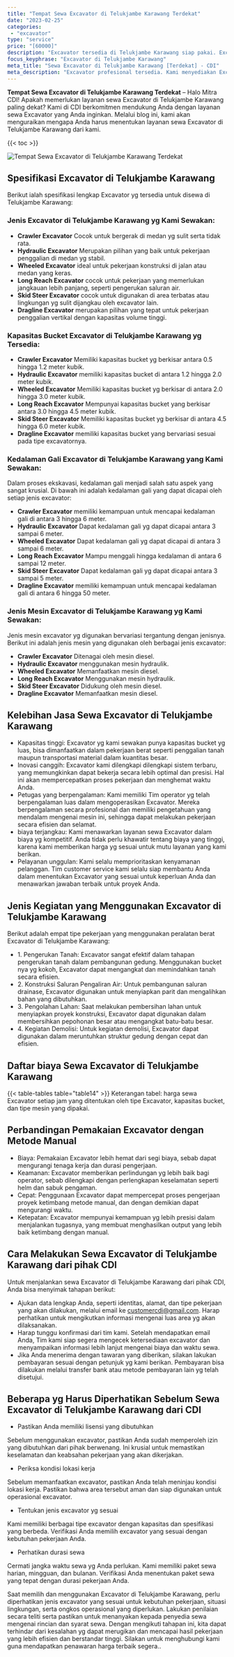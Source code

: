 ```yaml
---
title: "Tempat Sewa Excavator di Telukjambe Karawang Terdekat"
date: "2023-02-25"
categories:
 - "excavator"
type: "service"
price: "[60000]"
description: "Excavator tersedia di Telukjambe Karawang siap pakai. Excavator menjadi pilihan utama kontraktor untuk mendukung kelancaran pekerjaan. Konsultasikan kebutuhan Anda."
focus_keyphrase: "Excavator di Telukjambe Karawang"
meta_title: "Sewa Excavator di Telukjambe Karawang [Terdekat] - CDI"
meta_description: "Excavator profesional tersedia. Kami menyediakan Excavator berkualitas untuk mendukung produktivitas. Penawaran spesial minggu ini tersedia."
---
```


**Tempat Sewa Excavator di Telukjambe Karawang Terdekat** – Halo Mitra CDI! Apakah memerlukan layanan sewa Excavator di Telukjambe Karawang paling dekat? Kami di CDI berkomitmen mendukung Anda dengan layanan sewa Excavator yang Anda inginkan. Melalui blog ini, kami akan menguraikan mengapa Anda harus menentukan layanan sewa Excavator di Telukjambe Karawang dari kami.

{{< toc >}}

![Tempat Sewa Excavator di Telukjambe Karawang Terdekat](/images/excavator/excavator-27.jpg)

## Spesifikasi Excavator di Telukjambe Karawang

Berikut ialah spesifikasi lengkap Excavator yg tersedia untuk disewa di Telukjambe Karawang:

### Jenis Excavator di Telukjambe Karawang yg Kami Sewakan:

*   **Crawler Excavator** Cocok untuk bergerak di medan yg sulit serta tidak rata.
*   **Hydraulic Excavator** Merupakan pilihan yang baik untuk pekerjaan penggalian di medan yg stabil.
*   **Wheeled Excavator** ideal untuk pekerjaan konstruksi di jalan atau medan yang keras.
*   **Long Reach Excavator** cocok untuk pekerjaan yang memerlukan jangkauan lebih panjang, seperti pengerukan saluran air.
*   **Skid Steer Excavator** cocok untuk digunakan di area terbatas atau lingkungan yg sulit dijangkau oleh excavator lain.
*   **Dragline Excavator** merupakan pilihan yang tepat untuk pekerjaan penggalian vertikal dengan kapasitas volume tinggi.

### Kapasitas Bucket Excavator di Telukjambe Karawang yg Tersedia:

*   **Crawler Excavator** Memiliki kapasitas bucket yg berkisar antara 0.5 hingga 1.2 meter kubik.
*   **Hydraulic Excavator** memiliki kapasitas bucket di antara 1.2 hingga 2.0 meter kubik.
*   **Wheeled Excavator** Memiliki kapasitas bucket yg berkisar di antara 2.0 hingga 3.0 meter kubik.
*   **Long Reach Excavator** Mempunyai kapasitas bucket yang berkisar antara 3.0 hingga 4.5 meter kubik.
*   **Skid Steer Excavator** Memiliki kapasitas bucket yg berkisar di antara 4.5 hingga 6.0 meter kubik.
*   **Dragline Excavator** memiliki kapasitas bucket yang bervariasi sesuai pada tipe excavatornya.

### Kedalaman Gali Excavator di Telukjambe Karawang yang Kami Sewakan:

Dalam proses ekskavasi, kedalaman gali menjadi salah satu aspek yang sangat krusial. Di bawah ini adalah kedalaman gali yang dapat dicapai oleh setiap jenis excavator:

*   **Crawler Excavator** memiliki kemampuan untuk mencapai kedalaman gali di antara 3 hingga 6 meter.
*   **Hydraulic Excavator** Dapat kedalaman gali yg dapat dicapai antara 3 sampai 6 meter.
*   **Wheeled Excavator** Dapat kedalaman gali yg dapat dicapai di antara 3 sampai 6 meter.
*   **Long Reach Excavator** Mampu menggali hingga kedalaman di antara 6 sampai 12 meter.
*   **Skid Steer Excavator** Dapat kedalaman gali yg dapat dicapai antara 3 sampai 5 meter.
*   **Dragline Excavator** memiliki kemampuan untuk mencapai kedalaman gali di antara 6 hingga 50 meter.

### Jenis Mesin Excavator di Telukjambe Karawang yg Kami Sewakan:

Jenis mesin excavator yg digunakan bervariasi tergantung dengan jenisnya. Berikut ini adalah jenis mesin yang digunakan oleh berbagai jenis excavator:

*   **Crawler Excavator** Ditenagai oleh mesin diesel.
*   **Hydraulic Excavator** menggunakan mesin hydraulik.
*   **Wheeled Excavator** Memanfaatkan mesin diesel.
*   **Long Reach Excavator** Menggunakan mesin hydraulik.
*   **Skid Steer Excavator** Didukung oleh mesin diesel.
*   **Dragline Excavator** Memanfaatkan mesin diesel.

## Kelebihan Jasa Sewa Excavator di Telukjambe Karawang

*   Kapasitas tinggi: Excavator yg kami sewakan punya kapasitas bucket yg luas, bisa dimanfaatkan dalam pekerjaan berat seperti penggalian tanah maupun transportasi material dalam kuantitas besar.
*   Inovasi canggih: Excavator kami dilengkapi dilengkapi sistem terbaru, yang memungkinkan dapat bekerja secara lebih optimal dan presisi. Hal ini akan mempercepatkan proses pekerjaan dan menghemat waktu Anda.
*   Petugas yang berpengalaman: Kami memiliki Tim operator yg telah berpengalaman luas dalam mengoperasikan Excavator. Mereka berpengalaman secara profesional dan memiliki pengetahuan yang mendalam mengenai mesin ini, sehingga dapat melakukan pekerjaan secara efisien dan selamat.
*   biaya terjangkau: Kami menawarkan layanan sewa Excavator dalam biaya yg kompetitif. Anda tidak perlu khawatir tentang biaya yang tinggi, karena kami memberikan harga yg sesuai untuk mutu layanan yang kami berikan.
*   Pelayanan unggulan: Kami selalu memprioritaskan kenyamanan pelanggan. Tim customer service kami selalu siap membantu Anda dalam menentukan Excavator yang sesuai untuk keperluan Anda dan menawarkan jawaban terbaik untuk proyek Anda.

## Jenis Kegiatan yang Menggunakan Excavator di Telukjambe Karawang

Berikut adalah empat tipe pekerjaan yang menggunakan peralatan berat Excavator di Telukjambe Karawang:

*   1\. Pengerukan Tanah: Excavator sangat efektif dalam tahapan pengerukan tanah dalam pembangunan gedung. Menggunakan bucket nya yg kokoh, Excavator dapat mengangkat dan memindahkan tanah secara efisien.
*   2\. Konstruksi Saluran Pengaliran Air: Untuk pembangunan saluran drainase, Excavator digunakan untuk menyiapkan parit dan mengalihkan bahan yang dibutuhkan.
*   3\. Pengolahan Lahan: Saat melakukan pembersihan lahan untuk menyiapkan proyek konstruksi, Excavator dapat digunakan dalam membersihkan pepohonan besar atau mengangkat batu-batu besar.
*   4\. Kegiatan Demolisi: Untuk kegiatan demolisi, Excavator dapat digunakan dalam meruntuhkan struktur gedung dengan cepat dan efisien.

## Daftar biaya Sewa Excavator di Telukjambe Karawang

{{< table-tables table="table14" >}} Keterangan tabel: harga sewa Excavator setiap jam yang ditentukan oleh tipe Excavator, kapasitas bucket, dan tipe mesin yang dipakai. 

## Perbandingan Pemakaian Excavator dengan Metode Manual

*   Biaya: Pemakaian Excavator lebih hemat dari segi biaya, sebab dapat mengurangi tenaga kerja dan durasi pengerjaan.
*   Keamanan: Excavator memberikan perlindungan yg lebih baik bagi operator, sebab dilengkapi dengan perlengkapan keselamatan seperti helm dan sabuk pengaman.
*   Cepat: Penggunaan Excavator dapat mempercepat proses pengerjaan proyek ketimbang metode manual, dan dengan demikian dapat mengurangi waktu.
*   Ketepatan: Excavator mempunyai kemampuan yg lebih presisi dalam menjalankan tugasnya, yang membuat menghasilkan output yang lebih baik ketimbang dengan manual.

## Cara Melakukan Sewa Excavator di Telukjambe Karawang dari pihak CDI

Untuk menjalankan sewa Excavator di Telukjambe Karawang dari pihak CDI, Anda bisa menyimak tahapan berikut:

*   Ajukan data lengkap Anda, seperti identitas, alamat, dan tipe pekerjaan yang akan dilakukan, melalui email ke customercdi@gmail.com. Harap perhatikan untuk mengikutkan informasi mengenai luas area yg akan dilaksanakan.
*   Harap tunggu konfirmasi dari tim kami. Setelah mendapatkan email Anda, Tim kami siap segera mengecek ketersediaan excavator dan menyampaikan informasi lebih lanjut mengenai biaya dan waktu sewa.
*   Jika Anda menerima dengan tawaran yang diberikan, silakan lakukan pembayaran sesuai dengan petunjuk yg kami berikan. Pembayaran bisa dilakukan melalui transfer bank atau metode pembayaran lain yg telah disetujui.

## Beberapa yg Harus Diperhatikan Sebelum Sewa Excavator di Telukjambe Karawang dari CDI

*   Pastikan Anda memiliki lisensi yang dibutuhkan

Sebelum menggunakan excavator, pastikan Anda sudah memperoleh izin yang dibutuhkan dari pihak berwenang. Ini krusial untuk memastikan keselamatan dan keabsahan pekerjaan yang akan dikerjakan.
*   Periksa kondisi lokasi kerja

Sebelum memanfaatkan excavator, pastikan Anda telah meninjau kondisi lokasi kerja. Pastikan bahwa area tersebut aman dan siap digunakan untuk operasional excavator.
*   Tentukan jenis excavator yg sesuai

Kami memiliki berbagai tipe excavator dengan kapasitas dan spesifikasi yang berbeda. Verifikasi Anda memilih excavator yang sesuai dengan kebutuhan pekerjaan Anda.
*   Perhatikan durasi sewa

Cermati jangka waktu sewa yg Anda perlukan. Kami memiliki paket sewa harian, mingguan, dan bulanan. Verifikasi Anda menentukan paket sewa yang tepat dengan durasi pekerjaan Anda.

Saat memilih dan menggunakan Excavator di Telukjambe Karawang, perlu diperhatikan jenis excavator yang sesuai untuk kebutuhan pekerjaan, situasi lingkungan, serta ongkos operasional yang diperlukan. Lakukan penilaian secara teliti serta pastikan untuk menanyakan kepada penyedia sewa mengenai rincian dan syarat sewa. Dengan mengikuti tahapan ini, kita dapat terhindar dari kesalahan yg dapat merugikan dan mencapai hasil pekerjaan yang lebih efisien dan berstandar tinggi. Silakan untuk menghubungi kami guna mendapatkan penawaran harga terbaik segera..